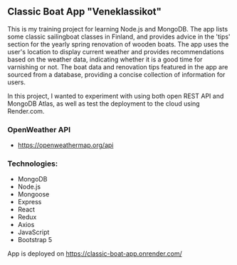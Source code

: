 ## Classic Boat App "Veneklassikot"

This is my training project for learning Node.js and MongoDB. The app lists some classic sailingboat classes in Finland, and provides advice in the 'tips' section for the yearly spring renovation of wooden boats. The app uses the user's location to display current weather and provides recommendations based on the weather data, indicating whether it is a good time for varnishing or not. The boat data and renovation tips featured in the app are sourced from a database, providing a concise collection of information for users.

In this project, I wanted to experiment with using both open REST API and MongoDB Atlas, as well as test the deployment to the cloud using Render.com.

### OpenWeather API

* https://openweathermap.org/api

### Technologies: 

* MongoDB
* Node.js
* Mongoose
* Express
* React
* Redux
* Axios
* JavaScript
* Bootstrap 5

App is deployed on https://classic-boat-app.onrender.com/
